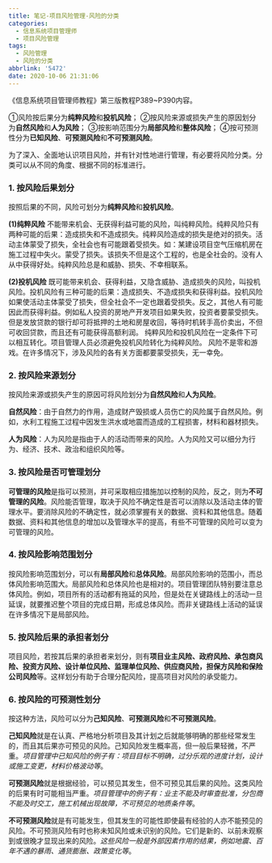 ```yaml
---
title: 笔记-项目风险管理-风险的分类
categories:
  - 信息系统项目管理师
  - 项目风险管理
tags:
  - 风险管理
  - 风险的分类
abbrlink: '5472'
date: 2020-10-06 21:31:06
---
```



《信息系统项目管理师教程》第三版教程P389~P390内容。

①风险按后果分为**纯粹风险**和**投机风险**；
②按风险来源或损失产生的原因划分为**自然风险**和**人为风险**；
③按影响范围分为**局部风险**和**整体风险**；
④按可预测性分为**已知风险**、**可预测风险**和**不可预测风险**。

<!-- more -->

为了深入、全面地认识项目风险，并有针对性地进行管理，有必要将风险分类。分类可以从不同的角度、根据不同的标准进行。

### 1. 按风险后果划分

按照后果的不同，风险可划分为**纯粹风险**和**投机风险**。

**(1)纯粹风险**
不能带来机会、无获得利益可能的风险，叫纯粹风险。纯粹风险只有两种可能的后果：造成损失和不造成损失。纯粹风险造成的损失是绝对的损失。活动主体蒙受了损失，全社会也有可能跟着受损失。如：某建设项目空气压缩机房在施工过程中失火。蒙受了损失。该损失不但是这个工程的，也是全社会的。没有人从中获得好处。纯粹风险总是和威胁、损失、不幸相联系。

**(2)投机风险**
既可能带来机会、获得利益，又隐含威胁、造成损失的风险，叫投机风险。投机风险有三种可能的后果：造成损失、不造成损失和获得利益。投机风险如果使活动主体蒙受了损失，但全社会不一定也跟着受损失。反之，其他人有可能因此而获得利益。例如私人投资的房地产开发项目如果失败，投资者要蒙受损失。但是发放贷款的银行却可将抵押的土地和房屋收回，等待时机转手高价卖出，不但可收回贷款，而且还有可能获得高额利润。
纯粹风险和投机风险在一定条件下可以相互转化。项目管理人员必须避免投机风险转化为纯粹风险。
风险不是零和游戏。在许多情况下，涉及风险的各有关方面都要蒙受损失，无一幸免。

### 2. 按风险来源划分

按风险来源或损失产生的原因可将风险划分为**自然风险**和**人为风险**。

**自然风险**：由于自然力的作用，造成财产毁损或人员伤亡的风险属于自然风险。例如，水利工程施工过程中因发生洪水或地震而造成的工程损害，材料和器材损失。

**人为风险**：人为风险是指由于人的活动而带来的风险。人为风险又可以细分为行为、经济、技术、政治和组织风险等。

### 3. 按风险是否可管理划分

**可管理的风险**是指可以预测，并可采取相应措施加以控制的风险，反之，则为**不可管理的风险**。风险能否管理，取决于风险不确定性是否可以消除以及活动主体的管理水平。要消除风险的不确定性，就必须掌握有关的数据、资料和其他信息。随着数据、资料和其他信息的增加以及管理水平的提高，有些不可管理的风险可以变为可管理的风险。

### 4. 按风险影响范围划分

按风险影响范围划分，可以有**局部风险**和**总体风险**。局部风险影响的范围小，而总体风险影响范围大。局部风险和总体风险也是相对的。项目管理团队特别要注意总体风险。例如，项目所有的活动都有拖延的风险，但是处在关键路线上的活动一旦延误，就要推迟整个项目的完成日期，形成总体风险。而非关键路线上活动的延误在许多情况下是局部风险。

### 5. 按风险后果的承担者划分

项目风险，若按其后果的承担者来划分，则有**项目业主风险、政府风险、承包商风险、投资方风险、设计单位风险、监理单位风险、供应商风险，担保方风险和保险公司风险**等。这样划分有助于合理分配风险，提高项目对风险的承受能力。

### 6. 按风险的可预测性划分

按这种方法，风险可以分为**己知风险**、**可预测风险**和**不可预测风险**。

**己知风险**就是在认真、严格地分析项目及其计划之后就能够明确的那些经常发生的，而且其后果亦可预见的风险。己知风险发生概率高，但一般后果轻微，不严重。*项目管理中已知风险的例子有：项目目标不明确，过分乐观的进度计划，设计或施工变更，材料价格波动等*。

**可预测风险**就是根据经验，可以预见其发生，但不可预见其后果的风险。这类风险的后果有时可能相当严重。*项目管理中的例子有：业主不能及时审查批准，分包商不能及时交工，施工机械出现故障，不可预见的地质条件等*。

**不可预测风险**就是有可能发生，但其发生的可能性即使最有经验的人亦不能预见的风险。不可预测风险有时也称未知风险或未识别的风险。它们是新的、以前未观察到或很晚才显现出来的风险。*这些风险一般是外部因素作用的结果，例如地震、百年不遇的暴雨、通货膨胀、政策变化等*。
